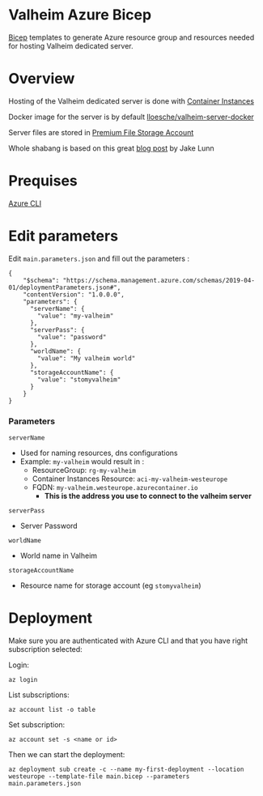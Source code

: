 # Valheim Azure Bicep
[Bicep](https://docs.microsoft.com/en-us/azure/azure-resource-manager/bicep/overview?tabs=bicep) templates to generate Azure resource group and resources needed for hosting Valheim dedicated server.


# Overview
Hosting of the Valheim dedicated server is done with [Container Instances](https://docs.microsoft.com/en-us/azure/container-instances/container-instances-overview)

Docker image for the server is by default [lloesche/valheim-server-docker](https://github.com/lloesche/valheim-server-docker)  

Server files are stored in [Premium File Storage Account](https://azure.microsoft.com/en-us/pricing/details/storage/files/)

Whole shabang is based on this great [blog post](https://jakelunn.medium.com/host-a-valheim-dedicated-server-using-azure-container-instances-81d35b061f08) by Jake Lunn

# Prequises
 [Azure CLI](https://docs.microsoft.com/en-us/cli/azure/install-azure-cli)

# Edit parameters
Edit `main.parameters.json` and fill out the parameters :

```
{
    "$schema": "https://schema.management.azure.com/schemas/2019-04-01/deploymentParameters.json#",
    "contentVersion": "1.0.0.0",
    "parameters": {
      "serverName": {
        "value": "my-valheim"
      },
      "serverPass": {
        "value": "password"
      },
      "worldName": {
        "value": "My valheim world"
      },
      "storageAccountName": {
        "value": "stomyvalheim"
      }
    }
}
```

### Parameters
`serverName`
 - Used for naming resources, dns configurations
 - Example: `my-valheim` would result in :
    - ResourceGroup: `rg-my-valheim`
    - Container Instances Resource: `aci-my-valheim-westeurope`
    - FQDN: `my-valheim.westeurope.azurecontainer.io` 
        - **This is the address you use to connect to the valheim server**

`serverPass`
- Server Password

`worldName`
- World name in Valheim

`storageAccountName`
- Resource name for storage account (eg `stomyvalheim`)

# Deployment

Make sure you are authenticated with Azure CLI and that you have right subscription selected:

Login:
```
az login
```

List subscriptions:
```
az account list -o table
```

Set subscription:
```
az account set -s <name or id>
```

Then we can start the deployment:
```
az deployment sub create -c --name my-first-deployment --location westeurope --template-file main.bicep --parameters main.parameters.json
```
